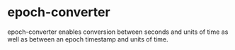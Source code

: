 # epoch-converter

epoch-converter enables conversion between seconds and units of time as well as between an epoch timestamp and units of time.